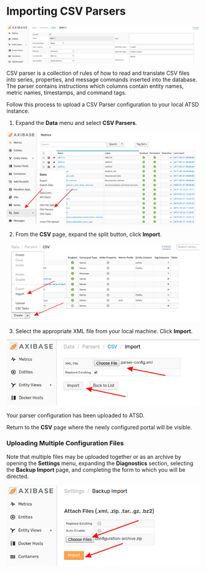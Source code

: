 # Importing CSV Parsers 

![](images/parser.png)

CSV parser is a collection of rules of how to read and translate CSV files into series, properties, and message commands inserted into the database. The parser contains instructions which columns contain entity names, metric names, timestamps, and command tags.

Follow this process to upload a CSV Parser configuration to your local ATSD instance.

1. Expand the **Data** menu and select **CSV Parsers**.

![](images/data-csv-path.png)

2. From the **CSV** page, expand the split button, click **Import**.

![](images/csv-import.png)

3. Select the appropriate XML file from your local machine. Click **Import**.

![](images/import-parser-config.png)

Your parser configuration has been uploaded to ATSD. 

Return to the **CSV** page where the newly configured portal will be visible.

### Uploading Multiple Configuration Files

Note that multiple files may be uploaded together or as an archive by opening the **Settings** menu, expanding the **Diagnostics** section, selecting the **Backup Import** page, and completing the form to which you will be directed.

![](images/backup-import.png)
